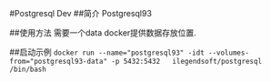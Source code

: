 #Postgresql Dev
##简介
Postgresql93

##使用方法
需要一个data docker提供数据存放位置.
 
##启动示例
`docker run --name="postgresql93" -idt --volumes-from="postgresql93-data" -p 5432:5432   ilegendsoft/postgresql /bin/bash`
